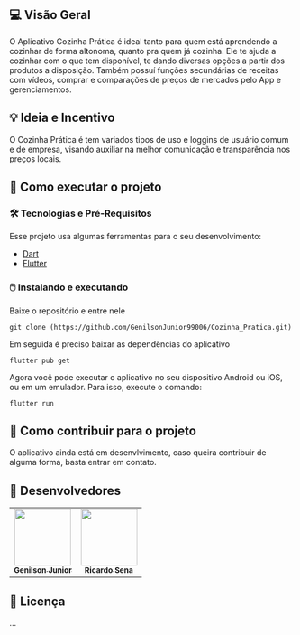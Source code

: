## 💻 Visão Geral
O Aplicativo Cozinha Prática é ideal tanto para quem está aprendendo a cozinhar de forma altonoma, quanto pra quem já cozinha. Ele te ajuda a cozinhar com o que tem disponível, te dando diversas opções a partir dos produtos a disposição. Também possuí funções secundárias de receitas com vídeos, comprar e comparações de preços de mercados pelo App e gerenciamentos.
	

## 💡 Ideia e Incentivo
O Cozinha Prática é tem variados tipos de uso e loggins de usuário comum e de empresa, visando auxiliar na melhor comunicação e transparência nos preços locais.

## 🚀 Como executar o projeto
### 🛠 Tecnologias e Pré-Requisitos
Esse projeto usa algumas ferramentas para o seu desenvolvimento:
- [Dart](https://dart.dev/)
- [Flutter](https://docs.flutter.dev/get-started/install)

### 🖱️ Instalando e executando
Baixe o repositório e entre nele

    git clone (https://github.com/GenilsonJunior99006/Cozinha_Pratica.git)

Em seguida é preciso baixar as dependências do aplicativo

    flutter pub get

Agora você pode executar o aplicativo no seu dispositivo Android ou iOS, ou em um emulador. Para isso, execute o comando:

    flutter run

## 🧠 Como contribuir para o projeto

O aplicativo ainda está em desenvlvimento, caso queira contribuir de alguma forma, basta entrar em contato.


## 👨 Desenvolvedores

<table>
	<tr>
        <td align="center"><a href="https://github.com/GenilsonJunior99006"><img src="https://avatars.githubusercontent.com/u/61212256?v=4" width="100px;" alt=""/><br /><sub><b>Genilson Junior </b></sub></a><br /><a href="https://github.com/GenilsonJunior99006"></a></td>
	<td align="center"><a href="https://github.com/rsenacarvalho"><img src="https://avatars.githubusercontent.com/u/61212256?v=4" width="100px;" alt=""/><br /><sub><b>Ricardo Sena </b></sub></a><br /><a href="(https://github.com/rsenacarvalho)"></a></td>
	</tr>
</table>

## 📝 Licença
...

